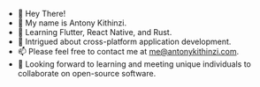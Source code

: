 - 👋 Hey There!
- 🙂 My name is Antony Kithinzi.
- 🌱 Learning Flutter, React Native, and Rust.
- 🤔 Intrigued about cross-platform application development.
- 📫 Please feel free to contact me at [me@antonykithinzi.com](mailto:me@antonykithinzi.com).
- 💞 Looking forward to learning and meeting unique individuals to collaborate on open-source software.
 <!---
- 👀 I’m interested in ...
- 🌱 I’m currently learning ...
- 📫 How to reach me ...
- 💞️ I’m looking to collaborate on...

Tony-MK/Tony-MK is a ✨ unique ✨ repository because its `README.md` (this file) appears on your GitHub profile.
You can click the Preview link to take a look at your changes.
--->
